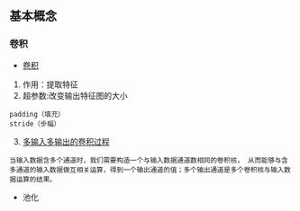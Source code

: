 ## 基本概念
### 卷积
- [卷积](https://towardsdatascience.com/intuitively-understanding-convolutions-for-deep-learning-1f6f42faee1)
1. 作用：提取特征
2. 超参数:改变输出特征图的大小

```
padding（填充）
stride（步幅）
```
3. [多输入多输出的卷积过程](https://zh.d2l.ai/chapter_convolutional-neural-networks/channels.html)

```
当输入数据含多个通道时，我们需要构造一个与输入数据通道数相同的卷积核， 从而能够与含多通道的输入数据做互相关运算，得到一个输出通道的值；多个输出通道是多个卷积核与输入数据运算的结果。
```
- 池化